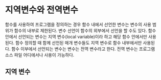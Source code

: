 # 지역변수와 전역변수

함수를 사용하여 프로그램을 정의하는 경우 함수 내에서 선언한 변수는 변수의 사용 범위가 함수의 내부로 제한된다. 변수 선언이 함수의 외부에서 선언을 할 수도 있다. 
함수 안에서 선언되는 변수는 지역 변수(local variable)이라 하고 해당 함수 안에서만 사용된다. 함수 정의할 때 함께 선언된 매개 변수들도 지역 변수로 
함수 내부에서만 사용된다. 함수 이부에서 선언되는 변수는 변수는 전역 변수라고 한다. 전역 변수는 프로그램 소스 파일 어디에서나 사용이 가능하다. 

## 지역 변수


